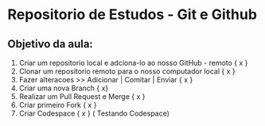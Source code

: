 # Repositorio de Estudos - Git e Github

## Objetivo da aula:

1. Criar um repositorio local e adciona-lo ao nosso GitHub - remoto { x }
2. Clonar um repositorio remoto para o nosso computador local { x }
3. Fazer alteracoes >> Adicionar | Comitar | Enviar { x }
4. Criar uma nova Branch { x}
5. Realizar um Pull Request e Merge { x }
7. Criar primeiro Fork { x }
8. Criar Codespace { x } ( Testando Codespace)